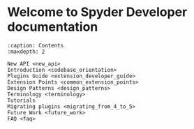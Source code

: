 Welcome to Spyder Developer documentation
=========================================

```{toctree}
:caption: Contents
:maxdepth: 2

New API <new_api>
Introduction <codebase_orientation>
Plugins Guide <extension_developer_guide>
Extension Points <common_extension_points>
Design Patterns <design_patterns>
Terminology <terminology>
Tutorials
Migrating plugins <migrating_from_4_to_5>
Future Work <future_work>
FAQ <faq>
```
